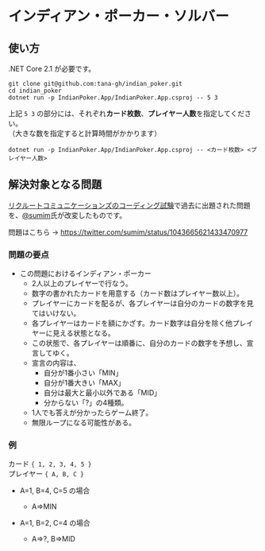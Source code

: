# インディアン・ポーカー・ソルバー

## 使い方

.NET Core 2.1 が必要です。

```
git clone git@github.com:tana-gh/indian_poker.git
cd indian_poker
dotnet run -p IndianPoker.App/IndianPoker.App.csproj -- 5 3
```

上記 `5 3` の部分には、それぞれ**カード枚数**、**プレイヤー人数**を指定してください。  
（大きな数を指定すると計算時間がかかります）

```
dotnet run -p IndianPoker.App/IndianPoker.App.csproj -- <カード枚数> <プレイヤー人数>
```

## 解決対象となる問題

[リクルートコミュニケーションズのコーディング試験](https://www.rco.recruit.co.jp/career/engineer/entry/)で過去に出題された問題を、[@sumim](https://twitter.com/sumim)氏が改変したものです。

問題はこちら → https://twitter.com/sumim/status/1043665621433470977

### 問題の要点

- この問題におけるインディアン・ポーカー
  - 2人以上のプレイヤーで行なう。
  - 数字の書かれたカードを用意する（カード数はプレイヤー数以上）。
  - プレイヤーにカードを配るが、各プレイヤーは自分のカードの数字を見てはいけない。
  - 各プレイヤーはカードを額にかざす。カード数字は自分を除く他プレイヤーに見える状態となる。
  - この状態で、各プレイヤーは順番に、自分のカードの数字を予想し、宣言してゆく。
  - 宣言の内容は、
    - 自分が1番小さい「MIN」
    - 自分が1番大きい「MAX」
    - 自分は最大と最小以外である「MID」
    - 分からない「?」の4種類。
  - 1人でも答えが分かったらゲーム終了。
  - 無限ループになる可能性がある。

### 例

カード `{ 1, 2, 3, 4, 5 }`  
プレイヤー `{ A, B, C }`

- A=1, B=4, C=5 の場合
  - A=>MIN

- A=1, B=2, C=4 の場合
  - A=>?, B=>MID
